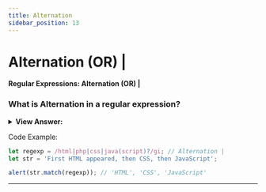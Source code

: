 ```yaml
---
title: Alternation
sidebar_position: 13
---
```


# Alternation (OR) |

**Regular Expressions: Alternation (OR) |**

<head>
  <title>Alternation - JavaScript Interview Questions & Answers</title>
  <meta charSet="utf-8" />
</head>

### What is Alternation in a regular expression?

<details>
  <summary><strong>View Answer:</strong></summary>
  <div>
  <div><strong>Interview Response:</strong> Alternation is the term in regular expression that is a simple “OR”. In a regular expression it “OR” is denoted with a vertical line character |.
    </div>
  </div>
</details>

Code Example:

```js
let regexp = /html|php|css|java(script)?/gi; // Alternation |
let str = 'First HTML appeared, then CSS, then JavaScript';

alert(str.match(regexp)); // 'HTML', 'CSS', 'JavaScript'
```

---
